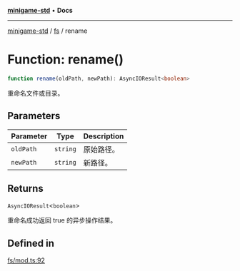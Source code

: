 [**minigame-std**](../../../README.md) • **Docs**

***

[minigame-std](../../../README.md) / [fs](../README.md) / rename

# Function: rename()

```ts
function rename(oldPath, newPath): AsyncIOResult<boolean>
```

重命名文件或目录。

## Parameters

| Parameter | Type | Description |
| ------ | ------ | ------ |
| `oldPath` | `string` | 原始路径。 |
| `newPath` | `string` | 新路径。 |

## Returns

`AsyncIOResult`\<`boolean`\>

重命名成功返回 true 的异步操作结果。

## Defined in

[fs/mod.ts:92](https://github.com/JiangJie/minigame-std/blob/c06988f76801881a43518a5e9723580f21a11a7f/src/std/fs/mod.ts#L92)
